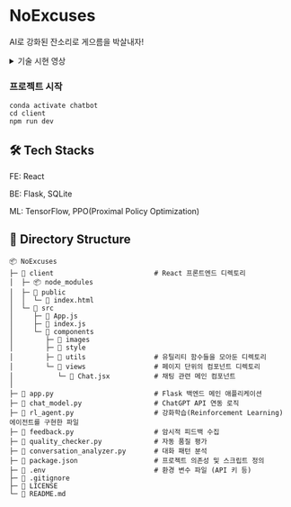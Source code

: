 # NoExcuses

AI로 강화된 잔소리로 게으름을 박살내자!

<details>
<summary> 기술 시현 영상 </summary>
<div markdown="1">    
  
https://github.com/user-attachments/assets/ebf1b4da-40e6-42bf-8c3a-e119a41ff54d
  
</div>
</details>

### 프로젝트 시작
```
conda activate chatbot
cd client
npm run dev
```

## 🛠️ Tech Stacks
FE: React

BE: Flask, SQLite

ML: TensorFlow, PPO(Proximal Policy Optimization)

## 📂 Directory Structure

```
📦 NoExcuses
├─ 📂 client                         # React 프론트엔드 디렉토리
│  ├─ 📦 node_modules
│  ├─ 📂 public
│  │  └─ 📄 index.html
│  └─ 📂 src
│     ├─ 📄 App.js
│     ├─ 📄 index.js
│     └─ 📂 components
│        ├─ 📂 images
│        ├─ 📂 style
│        ├─ 📂 utils                 # 유틸리티 함수들을 모아둔 디렉토리
│        └─ 📂 views                 # 페이지 단위의 컴포넌트 디렉토리
│           └─ 📄 Chat.jsx           # 채팅 관련 메인 컴포넌트
│ 
├─ 🐍 app.py                         # Flask 백엔드 메인 애플리케이션
├─ 🐍 chat_model.py                  # ChatGPT API 연동 로직
├─ 🐍 rl_agent.py                    # 강화학습(Reinforcement Learning) 에이전트를 구현한 파일
├─ 🐍 feedback.py                    # 암시적 피드백 수집
├─ 🐍 quality_checker.py             # 자동 품질 평가
├─ 🐍 conversation_analyzer.py       # 대화 패턴 분석
├─ 📄 package.json                   # 프로젝트 의존성 및 스크립트 정의
├─ 📄 .env                           # 환경 변수 파일 (API 키 등)
├─ 📄 .gitignore
├─ 📄 LICENSE
└─ 📄 README.md 
```
